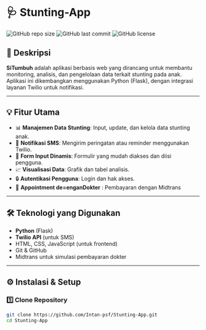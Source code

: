 # 🩺 Stunting-App

![GitHub repo size](https://img.shields.io/github/repo-size/Intan-psf/Stunting-App)
![GitHub last commit](https://img.shields.io/github/last-commit/Intan-psf/Stunting-App)
![GitHub license](https://img.shields.io/github/license/Intan-psf/Stunting-App)

## 📄 Deskripsi

**SiTumbuh** adalah aplikasi berbasis web yang dirancang untuk membantu monitoring, analisis, dan pengelolaan data terkait stunting pada anak.  
Aplikasi ini dikembangkan menggunakan Python (Flask), dengan integrasi layanan Twilio untuk notifikasi.

---

## 💡 Fitur Utama

- 📊 **Manajemen Data Stunting**: Input, update, dan kelola data stunting anak.
- 🔔 **Notifikasi SMS**: Mengirim peringatan atau reminder menggunakan Twilio.
- 💬 **Form Input Dinamis**: Formulir yang mudah diakses dan diisi pengguna.
- 📈 **Visualisasi Data**: Grafik dan tabel analisis.
- 🔒 **Autentikasi Pengguna**: Login dan hak akses.
- 💬 **Appointment de=enganDokter** : Pembayaran dengan Midtrans

---

## 🛠️ Teknologi yang Digunakan

- **Python** (Flask)
- **Twilio API** (untuk SMS)
- HTML, CSS, JavaScript (untuk frontend)
- Git & GitHub
- Midtrans untuk simulasi pembayaran dokter

---

## ⚙️ Instalasi & Setup

### 1️⃣ Clone Repository

```bash
git clone https://github.com/Intan-psf/Stunting-App.git
cd Stunting-App
